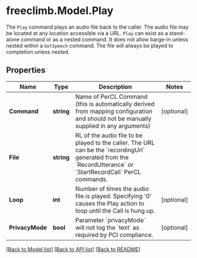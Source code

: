 # freeclimb.Model.Play

The `Play` command plays an audio file back to the caller. The audio file may be located at any location accessible via a URL. `Play` can exist as a stand-alone command or as a nested command. It does not allow barge-in unless nested within a `GetSpeech` command. The file will always be played to completion unless nested.
## Properties

Name | Type | Description | Notes
------------ | ------------- | ------------- | -------------
**Command** | **string** | Name of PerCL Command (this is automatically derived from mapping configuration and should not be manually supplied in any arguments) | [optional] 
**File** | **string** | RL of the audio file to be played to the caller. The URL can be the &#x60;recordingUrl&#x60; generated from the &#x60;RecordUtterance&#x60; or &#x60;StartRecordCall&#x60; PerCL commands.  | 
**Loop** | **int** | Number of times the audio file is played. Specifying &#39;0&#39; causes the Play action to loop until the Call is hung up. | [optional] 
**PrivacyMode** | **bool** | Parameter &#x60;privacyMode&#x60; will not log the &#x60;text&#x60; as required by PCI compliance. | [optional] 

[[Back to Model list]](../README.md#documentation-for-models) [[Back to API list]](../README.md#documentation-for-api-endpoints) [[Back to README]](../README.md)

